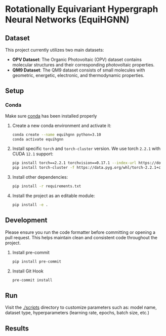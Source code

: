 # Rotationally Equivariant Hypergraph Neural Networks (EquiHGNN)

## Dataset

This project currently utilizes two main datasets:

- **OPV Dataset**: The Organic Photovoltaic (OPV) dataset contains molecular structures and their corresponding photovoltaic properties.
- **QM9 Dataset**: The QM9 dataset consists of small molecules with geometric, energetic, electronic, and thermodynamic properties.

## Setup

### Conda

Make sure [conda](https://docs.anaconda.com/miniconda/miniconda-install/) has been installed properly

1. Create a new conda environment and activate it:

   ```bash
   conda create --name equihgnn python=3.10
   conda activate equihgnn
   ```

2. Install specific `torch` and `torch-cluster` version. We use torch `2.2.1` with CUDA `12.1` support:

   ```bash
   pip install torch==2.2.1 torchvision==0.17.1 --index-url https://download.pytorch.org/whl/cu121
   pip install torch-cluster -f https://data.pyg.org/whl/torch-2.2.1+cu121.html
   ```

3. Install other dependencies:

   ```bash
   pip install -r requirements.txt
   ```

4. Install the project as an editable module:
   ```bash
   pip install -e .
   ```

## Development

Please ensure you run the code formatter before committing or opening a pull request. This helps maintain clean and consistent code throughout the project.

1. Install pre-commit

   ```bash
   pip install pre-commit
   ```

2. Install Git Hook
   ```bash
   pre-commit install
   ```

## Run

Visit the [./scripts](./scripts) directory to customize parameters such as: model name, dataset type, hyperparameters (learning rate, epochs, batch size, etc.)

## Results
